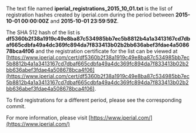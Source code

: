 The text file named **iperial_registrations_2015_10_01.txt** is the list of registration hashes created by iperial.com during the period between **2015-10-01 00:00:00Z** and **2015-10-01 23:59:59Z**.

The SHA 512 hash of the list is **df5360b2f38a1919c49e8ba87c534985bb7ec5b8812b4a1a3413167cd7dbaf665cdbfa49a4dc369fc894da7f833413b02b2bb636abef3fdae4a508678bca4f06** and the registration certificate for the list can be viewed at [https://www.iperial.com/cert/df5360b2f38a1919c49e8ba87c534985bb7ec5b8812b4a1a3413167cd7dbaf665cdbfa49a4dc369fc894da7f833413b02b2bb636abef3fdae4a508678bca4f06](https://www.iperial.com/cert/df5360b2f38a1919c49e8ba87c534985bb7ec5b8812b4a1a3413167cd7dbaf665cdbfa49a4dc369fc894da7f833413b02b2bb636abef3fdae4a508678bca4f06).

To find registrations for a different period, please see the corresponding commit.

For more information, please visit [https://www.iperial.com/](https://www.iperial.com/)
